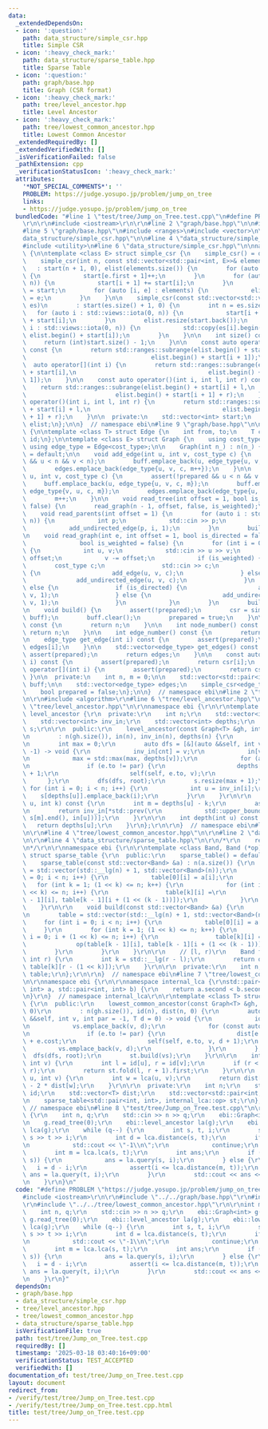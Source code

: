```yaml
---
data:
  _extendedDependsOn:
  - icon: ':question:'
    path: data_structure/simple_csr.hpp
    title: Simple CSR
  - icon: ':heavy_check_mark:'
    path: data_structure/sparse_table.hpp
    title: Sparse Table
  - icon: ':question:'
    path: graph/base.hpp
    title: Graph (CSR format)
  - icon: ':heavy_check_mark:'
    path: tree/level_ancestor.hpp
    title: Level Ancestor
  - icon: ':heavy_check_mark:'
    path: tree/lowest_common_ancestor.hpp
    title: Lowest Common Ancestor
  _extendedRequiredBy: []
  _extendedVerifiedWith: []
  _isVerificationFailed: false
  _pathExtension: cpp
  _verificationStatusIcon: ':heavy_check_mark:'
  attributes:
    '*NOT_SPECIAL_COMMENTS*': ''
    PROBLEM: https://judge.yosupo.jp/problem/jump_on_tree
    links:
    - https://judge.yosupo.jp/problem/jump_on_tree
  bundledCode: "#line 1 \"test/tree/Jump_on_Tree.test.cpp\"\n#define PROBLEM \"https://judge.yosupo.jp/problem/jump_on_tree\"\
    \r\n\r\n#include <iostream>\r\n\r\n#line 2 \"graph/base.hpp\"\n\n#include <cassert>\n\
    #line 5 \"graph/base.hpp\"\n#include <ranges>\n#include <vector>\n\n#line 2 \"\
    data_structure/simple_csr.hpp\"\n\n#line 4 \"data_structure/simple_csr.hpp\"\n\
    #include <utility>\n#line 6 \"data_structure/simple_csr.hpp\"\n\nnamespace ebi\
    \ {\n\ntemplate <class E> struct simple_csr {\n    simple_csr() = default;\n\n\
    \    simple_csr(int n, const std::vector<std::pair<int, E>>& elements)\n     \
    \   : start(n + 1, 0), elist(elements.size()) {\n        for (auto e : elements)\
    \ {\n            start[e.first + 1]++;\n        }\n        for (auto i : std::views::iota(0,\
    \ n)) {\n            start[i + 1] += start[i];\n        }\n        auto counter\
    \ = start;\n        for (auto [i, e] : elements) {\n            elist[counter[i]++]\
    \ = e;\n        }\n    }\n\n    simple_csr(const std::vector<std::vector<E>>&\
    \ es)\n        : start(es.size() + 1, 0) {\n        int n = es.size();\n     \
    \   for (auto i : std::views::iota(0, n)) {\n            start[i + 1] = (int)es[i].size()\
    \ + start[i];\n        }\n        elist.resize(start.back());\n        for (auto\
    \ i : std::views::iota(0, n)) {\n            std::copy(es[i].begin(), es[i].end(),\
    \ elist.begin() + start[i]);\n        }\n    }\n\n    int size() const {\n   \
    \     return (int)start.size() - 1;\n    }\n\n    const auto operator[](int i)\
    \ const {\n        return std::ranges::subrange(elist.begin() + start[i],\n  \
    \                                   elist.begin() + start[i + 1]);\n    }\n  \
    \  auto operator[](int i) {\n        return std::ranges::subrange(elist.begin()\
    \ + start[i],\n                                     elist.begin() + start[i +\
    \ 1]);\n    }\n\n    const auto operator()(int i, int l, int r) const {\n    \
    \    return std::ranges::subrange(elist.begin() + start[i] + l,\n            \
    \                         elist.begin() + start[i + 1] + r);\n    }\n    auto\
    \ operator()(int i, int l, int r) {\n        return std::ranges::subrange(elist.begin()\
    \ + start[i] + l,\n                                     elist.begin() + start[i\
    \ + 1] + r);\n    }\n\n  private:\n    std::vector<int> start;\n    std::vector<E>\
    \ elist;\n};\n\n}  // namespace ebi\n#line 9 \"graph/base.hpp\"\n\nnamespace ebi\
    \ {\n\ntemplate <class T> struct Edge {\n    int from, to;\n    T cost;\n    int\
    \ id;\n};\n\ntemplate <class E> struct Graph {\n    using cost_type = E;\n   \
    \ using edge_type = Edge<cost_type>;\n\n    Graph(int n_) : n(n_) {}\n\n    Graph()\
    \ = default;\n\n    void add_edge(int u, int v, cost_type c) {\n        assert(!prepared\
    \ && u < n && v < n);\n        buff.emplace_back(u, edge_type{u, v, c, m});\n\
    \        edges.emplace_back(edge_type{u, v, c, m++});\n    }\n\n    void add_undirected_edge(int\
    \ u, int v, cost_type c) {\n        assert(!prepared && u < n && v < n);\n   \
    \     buff.emplace_back(u, edge_type{u, v, c, m});\n        buff.emplace_back(v,\
    \ edge_type{v, u, c, m});\n        edges.emplace_back(edge_type{u, v, c, m});\n\
    \        m++;\n    }\n\n    void read_tree(int offset = 1, bool is_weighted =\
    \ false) {\n        read_graph(n - 1, offset, false, is_weighted);\n    }\n\n\
    \    void read_parents(int offset = 1) {\n        for (auto i : std::views::iota(1,\
    \ n)) {\n            int p;\n            std::cin >> p;\n            p -= offset;\n\
    \            add_undirected_edge(p, i, 1);\n        }\n        build();\n    }\n\
    \n    void read_graph(int e, int offset = 1, bool is_directed = false,\n     \
    \               bool is_weighted = false) {\n        for (int i = 0; i < e; i++)\
    \ {\n            int u, v;\n            std::cin >> u >> v;\n            u -=\
    \ offset;\n            v -= offset;\n            if (is_weighted) {\n        \
    \        cost_type c;\n                std::cin >> c;\n                if (is_directed)\
    \ {\n                    add_edge(u, v, c);\n                } else {\n      \
    \              add_undirected_edge(u, v, c);\n                }\n            }\
    \ else {\n                if (is_directed) {\n                    add_edge(u,\
    \ v, 1);\n                } else {\n                    add_undirected_edge(u,\
    \ v, 1);\n                }\n            }\n        }\n        build();\n    }\n\
    \n    void build() {\n        assert(!prepared);\n        csr = simple_csr<edge_type>(n,\
    \ buff);\n        buff.clear();\n        prepared = true;\n    }\n\n    int size()\
    \ const {\n        return n;\n    }\n\n    int node_number() const {\n       \
    \ return n;\n    }\n\n    int edge_number() const {\n        return m;\n    }\n\
    \n    edge_type get_edge(int i) const {\n        assert(prepared);\n        return\
    \ edges[i];\n    }\n\n    std::vector<edge_type> get_edges() const {\n       \
    \ assert(prepared);\n        return edges;\n    }\n\n    const auto operator[](int\
    \ i) const {\n        assert(prepared);\n        return csr[i];\n    }\n    auto\
    \ operator[](int i) {\n        assert(prepared);\n        return csr[i];\n   \
    \ }\n\n  private:\n    int n, m = 0;\n\n    std::vector<std::pair<int, edge_type>>\
    \ buff;\n\n    std::vector<edge_type> edges;\n    simple_csr<edge_type> csr;\n\
    \    bool prepared = false;\n};\n\n}  // namespace ebi\n#line 2 \"tree/level_ancestor.hpp\"\
    \n\r\n#include <algorithm>\r\n#line 6 \"tree/level_ancestor.hpp\"\n\r\n#line 8\
    \ \"tree/level_ancestor.hpp\"\n\r\nnamespace ebi {\r\n\r\ntemplate <class T> struct\
    \ level_ancestor {\r\n  private:\r\n    int n;\r\n    std::vector<int> in;\r\n\
    \    std::vector<int> inv_in;\r\n    std::vector<int> depths;\r\n    std::vector<std::vector<int>>\
    \ s;\r\n\r\n  public:\r\n    level_ancestor(const Graph<T> &gh, int root = 0)\r\
    \n        : n(gh.size()), in(n), inv_in(n), depths(n) {\r\n        int cnt = 0;\r\
    \n        int max = 0;\r\n        auto dfs = [&](auto &&self, int v, int par =\
    \ -1) -> void {\r\n            inv_in[cnt] = v;\r\n            in[v] = cnt++;\r\
    \n            max = std::max(max, depths[v]);\r\n            for (auto e : gh[v])\r\
    \n                if (e.to != par) {\r\n                    depths[e.to] = depths[v]\
    \ + 1;\r\n                    self(self, e.to, v);\r\n                }\r\n  \
    \      };\r\n        dfs(dfs, root);\r\n        s.resize(max + 1);\r\n       \
    \ for (int i = 0; i < n; i++) {\r\n            int u = inv_in[i];\r\n        \
    \    s[depths[u]].emplace_back(i);\r\n        }\r\n    }\r\n\r\n    int query(int\
    \ u, int k) const {\r\n        int m = depths[u] - k;\r\n        assert(m >= 0);\r\
    \n        return inv_in[*std::prev(\r\n            std::upper_bound(s[m].begin(),\
    \ s[m].end(), in[u]))];\r\n    }\r\n\r\n    int depth(int u) const {\r\n     \
    \   return depths[u];\r\n    }\r\n};\r\n\r\n}  // namespace ebi\n#line 2 \"tree/lowest_common_ancestor.hpp\"\
    \n\r\n#line 4 \"tree/lowest_common_ancestor.hpp\"\n\r\n#line 2 \"data_structure/sparse_table.hpp\"\
    \n\r\n#line 4 \"data_structure/sparse_table.hpp\"\n\r\n/*\r\n    reference: https://scrapbox.io/data-structures/Sparse_Table\r\
    \n*/\r\n\r\nnamespace ebi {\r\n\r\ntemplate <class Band, Band (*op)(Band, Band)>\
    \ struct sparse_table {\r\n  public:\r\n    sparse_table() = default;\r\n\r\n\
    \    sparse_table(const std::vector<Band> &a) : n(a.size()) {\r\n        table\
    \ = std::vector(std::__lg(n) + 1, std::vector<Band>(n));\r\n        for (int i\
    \ = 0; i < n; i++) {\r\n            table[0][i] = a[i];\r\n        }\r\n     \
    \   for (int k = 1; (1 << k) <= n; k++) {\r\n            for (int i = 0; i + (1\
    \ << k) <= n; i++) {\r\n                table[k][i] =\r\n                    op(table[k\
    \ - 1][i], table[k - 1][i + (1 << (k - 1))]);\r\n            }\r\n        }\r\n\
    \    }\r\n\r\n    void build(const std::vector<Band> &a) {\r\n        n = (int)a.size();\r\
    \n        table = std::vector(std::__lg(n) + 1, std::vector<Band>(n));\r\n   \
    \     for (int i = 0; i < n; i++) {\r\n            table[0][i] = a[i];\r\n   \
    \     }\r\n        for (int k = 1; (1 << k) <= n; k++) {\r\n            for (int\
    \ i = 0; i + (1 << k) <= n; i++) {\r\n                table[k][i] =\r\n      \
    \              op(table[k - 1][i], table[k - 1][i + (1 << (k - 1))]);\r\n    \
    \        }\r\n        }\r\n    }\r\n\r\n    // [l, r)\r\n    Band fold(int l,\
    \ int r) {\r\n        int k = std::__lg(r - l);\r\n        return op(table[k][l],\
    \ table[k][r - (1 << k)]);\r\n    }\r\n\r\n  private:\r\n    int n;\r\n    std::vector<std::vector<Band>>\
    \ table;\r\n};\r\n\r\n}  // namespace ebi\n#line 7 \"tree/lowest_common_ancestor.hpp\"\
    \n\r\nnamespace ebi {\r\n\r\nnamespace internal_lca {\r\nstd::pair<int, int> op(std::pair<int,\
    \ int> a, std::pair<int, int> b) {\r\n    return a.second < b.second ? a : b;\r\
    \n}\r\n}  // namespace internal_lca\r\n\r\ntemplate <class T> struct lowest_common_ancestor\
    \ {\r\n  public:\r\n    lowest_common_ancestor(const Graph<T> &gh, int root =\
    \ 0)\r\n        : n(gh.size()), id(n), dist(n, 0) {\r\n        auto dfs = [&](auto\
    \ &&self, int v, int par = -1, T d = 0) -> void {\r\n            id[v] = int(vs.size());\r\
    \n            vs.emplace_back(v, d);\r\n            for (const auto &e : gh[v])\r\
    \n                if (e.to != par) {\r\n                    dist[e.to] = dist[v]\
    \ + e.cost;\r\n                    self(self, e.to, v, d + 1);\r\n           \
    \         vs.emplace_back(v, d);\r\n                }\r\n        };\r\n      \
    \  dfs(dfs, root);\r\n        st.build(vs);\r\n    }\r\n\r\n    int lca(int u,\
    \ int v) {\r\n        int l = id[u], r = id[v];\r\n        if (r < l) std::swap(l,\
    \ r);\r\n        return st.fold(l, r + 1).first;\r\n    }\r\n\r\n    T distance(int\
    \ u, int v) {\r\n        int w = lca(u, v);\r\n        return dist[u] + dist[v]\
    \ - 2 * dist[w];\r\n    }\r\n\r\n  private:\r\n    int n;\r\n    std::vector<int>\
    \ id;\r\n    std::vector<T> dist;\r\n    std::vector<std::pair<int, int>> vs;\r\
    \n    sparse_table<std::pair<int, int>, internal_lca::op> st;\r\n};\r\n\r\n} \
    \ // namespace ebi\n#line 8 \"test/tree/Jump_on_Tree.test.cpp\"\n\r\nint main()\
    \ {\r\n    int n, q;\r\n    std::cin >> n >> q;\r\n    ebi::Graph<int> g(n);\r\
    \n    g.read_tree(0);\r\n    ebi::level_ancestor la(g);\r\n    ebi::lowest_common_ancestor\
    \ lca(g);\r\n    while (q--) {\r\n        int s, t, i;\r\n        std::cin >>\
    \ s >> t >> i;\r\n        int d = lca.distance(s, t);\r\n        if (i > d) {\r\
    \n            std::cout << \"-1\\n\";\r\n            continue;\r\n        }\r\n\
    \        int m = lca.lca(s, t);\r\n        int ans;\r\n        if (i <= lca.distance(m,\
    \ s)) {\r\n            ans = la.query(s, i);\r\n        } else {\r\n         \
    \   i = d - i;\r\n            assert(i <= lca.distance(m, t));\r\n           \
    \ ans = la.query(t, i);\r\n        }\r\n        std::cout << ans << std::endl;\r\
    \n    }\r\n}\n"
  code: "#define PROBLEM \"https://judge.yosupo.jp/problem/jump_on_tree\"\r\n\r\n\
    #include <iostream>\r\n\r\n#include \"../../graph/base.hpp\"\r\n#include \"../../tree/level_ancestor.hpp\"\
    \r\n#include \"../../tree/lowest_common_ancestor.hpp\"\r\n\r\nint main() {\r\n\
    \    int n, q;\r\n    std::cin >> n >> q;\r\n    ebi::Graph<int> g(n);\r\n   \
    \ g.read_tree(0);\r\n    ebi::level_ancestor la(g);\r\n    ebi::lowest_common_ancestor\
    \ lca(g);\r\n    while (q--) {\r\n        int s, t, i;\r\n        std::cin >>\
    \ s >> t >> i;\r\n        int d = lca.distance(s, t);\r\n        if (i > d) {\r\
    \n            std::cout << \"-1\\n\";\r\n            continue;\r\n        }\r\n\
    \        int m = lca.lca(s, t);\r\n        int ans;\r\n        if (i <= lca.distance(m,\
    \ s)) {\r\n            ans = la.query(s, i);\r\n        } else {\r\n         \
    \   i = d - i;\r\n            assert(i <= lca.distance(m, t));\r\n           \
    \ ans = la.query(t, i);\r\n        }\r\n        std::cout << ans << std::endl;\r\
    \n    }\r\n}"
  dependsOn:
  - graph/base.hpp
  - data_structure/simple_csr.hpp
  - tree/level_ancestor.hpp
  - tree/lowest_common_ancestor.hpp
  - data_structure/sparse_table.hpp
  isVerificationFile: true
  path: test/tree/Jump_on_Tree.test.cpp
  requiredBy: []
  timestamp: '2025-03-18 03:40:16+09:00'
  verificationStatus: TEST_ACCEPTED
  verifiedWith: []
documentation_of: test/tree/Jump_on_Tree.test.cpp
layout: document
redirect_from:
- /verify/test/tree/Jump_on_Tree.test.cpp
- /verify/test/tree/Jump_on_Tree.test.cpp.html
title: test/tree/Jump_on_Tree.test.cpp
---
```

